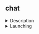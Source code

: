 ## chat

<details>
  <summary>Description</summary>

  Simple chat with Hotwire, Turbo and Stimulus.

  Implemented in Ruby 3.0 using Rails 7.0 and PostgreSQL.

</details>

<details>
  <summary>Launching</summary>

  ## Prepare

  - Redis

  ```bash
  brew install redis
  ```
  ```bash
  redis-server --daemonize yes
  ```
  - Vips

  ```bash
  brew install vips
  ```

  ## Install

  1. Download or clone repo. Install all dependencies and prepare database

  ```bash
  $ bin/setup
  ```

  2. Start server

  ```bash
  $ bin/dev
  ```
</details>

